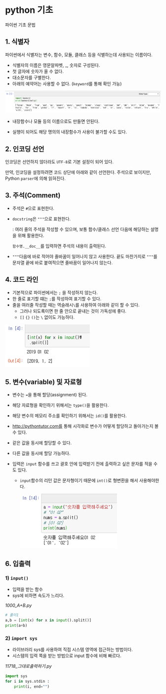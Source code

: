 # python 기초
파이썬 기초 문법


## 1. 식별자

파이썬에서 식별자는 변수, 함수, 모듈, 클래스 등을 식별하는데 사용되는 이름이다.

- 식별자의 이름은 영문알파벳, _, 숫자로 구성된다.
- 첫 글자에 숫자가 올 수 없다.
- 대소문자를 구별한다.
- 아래의 예약어는 사용할 수 없다. (`keyword`를 통해 확인 가능)

<img src="images/image 004.png">

- 내장함수나 모듈 등의 이름으로도 만들면 안된다.

- 실행이 되어도 해당 명의의 내장함수가 사용이 불가할 수도 있다.

## 2. 인코딩 선언

인코딩은 선언하지 않더라도 `UTF-8`로 기본 설정이 되어 있다.

만약, 인코딩을 설정하려면 코드 상단에 아래와 같이 선언한다. 주석으로 보이지만, Python `parser`에 의해 읽혀진다.

## 3. 주석(Comment)

- 주석은 `#`으로 표현한다.

- `docstring`은 `"""`으로 표현한다.

  : 여러 줄의 주석을 작성할 수 있으며, 보통 함수/클래스 선언 다음에 해당하는 설명을 위해 활용한다.

  `함수명.__doc__`를 입력하면 주석의 내용이 출력된다.

- `"""`다음에 바로 적어야 줄바꿈이 일어나지 않고 사용한다. 끝도 마찬가지로 `"""`를 문자열 끝에 바로 붙여적으면 줄바꿈이 일어나지 않는다.

## 4. 코드 라인

- 기본적으로 파이썬에서는 `;` 을 작성하지 않는다.
- 한 줄로 표기할 떄는 `;`를 작성하여 표기할 수 있다.
- 줄을 여러줄 작성할 때는 역슬래시`\`를 사용하여 아래와 같이 할 수 있다.
  - 그러나 되도록이면 한 줄 안으로 끝내는 것이 가독성에 좋다.
  - `[]` `{}` `()`는 `\` 없이도 가능하다.

<img src="images/image 007.png">

## 5. 변수(variable) 및 자료형

- 변수는 `=`을 통해 할당(assignment) 된다.

- 해당 자료형을 확인하기 위해서는 `type()`을 활용한다.

- 해당 변수의 메모리 주소를 확인하기 위해서는 `id()`를 활용한다.

- http://pythontutor.com를 통해 시각화로 변수가 어떻게 할당하고 돌아가는지 볼 수 있다.

- 같은 값을 동시에 할당할 수 있다.

- 다른 값을 동시에 할당 가능하다.

- 입력은 `input` 함수를 쓰고 괄호 안에 입력받기 전에 출력하고 싶은 문자를 적을 수도 있다.

  - `input`함수의 리턴 값은 문자형이기 때문에 `int()`로 형변환을 해서 사용해야한다.

    <img src="images/image 008.png">

## 6. 입출력

### 1) `input()` 

- 입력을 받는 함수
- sys에 비하면 속도가 느리다.

*1000_A+B.py*

```python
# 풀이1
a,b = [int(x) for x in input().split()]
print(a+b)
```



### 2) `import sys ` 

- 라이브러리 sys를 사용하여 직접 시스템 영역에 접근하는 방법이다.
- 시스템의 입력 쪽을 받는 방법으로 input 함수에 비해 빠르다.

*11718_그대로출력하기.py*

```python
import sys
for i in sys.stdin :
    print(i, end="")
```

